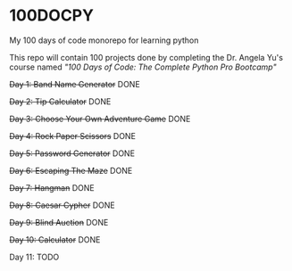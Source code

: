 # 100DOCPY
My 100 days of code monorepo for learning python

This repo will contain 100 projects done by completing the Dr. Angela Yu's course named _"100 Days of Code: The Complete Python Pro Bootcamp"_

~~Day 1: Band Name Generator~~ DONE

~~Day 2: Tip Calculator~~ DONE

~~Day 3: Choose Your Own Adventure Game~~ DONE

~~Day 4: Rock Paper Scissors~~ DONE

~~Day 5: Password Generator~~ DONE

~~Day 6: Escaping The Maze~~ DONE

~~Day 7: Hangman~~ DONE

~~Day 8: Caesar Cypher~~ DONE

~~Day 9: Blind Auction~~ DONE

~~Day 10: Calculator~~ DONE

Day 11: TODO